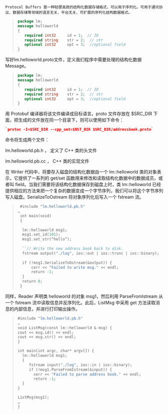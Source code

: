 	Protocol Buffers 是一种轻便高效的结构化数据存储格式，可以用于序列化。可用于通讯协议、数据存储等领域的语言无关、平台无关、可扩展的序列化结构数据格式。

> ```protobuf
> package lm; 
> message helloworld 
> { 
>    required int32     id = 1;  // ID 
>    required string    str = 2;  // str 
>    optional int32     opt = 3;  //optional field 
> }
> ```

​	写好lm.helloworld.proto文件，定义我们程序中需要处理的结构化数据Message。

> ```protobuf
> package lm; 
> message helloworld 
> { 
>    required int32     id = 1;  // ID 
>    required string    str = 2;  // str 
>    optional int32     opt = 3;  //optional field 
> }
> ```

用 Protobuf 编译器将该文件编译成目标语言。proto 文件存放在 $SRC_DIR 下面，把生成的文件放在同一个目录下，则可以使用如下命令：

```cmake
`protoc -I=$SRC_DIR --cpp_out=$DST_DIR $SRC_DIR/addressbook.proto`
```

命令将生成两个文件：

lm.helloworld.pb.h ， 定义了 C++ 类的头文件

lm.helloworld.pb.cc ， C++ 类的实现文件



在 Writer 代码中，将要存入磁盘的结构化数据由一个 lm::helloworld 类的对象表示，它提供了一系列的 get/set 函数用来修改和读取结构化数据中的数据成员，或者叫 field。当我们需要将该结构化数据保存到磁盘上时，类 lm::helloworld 已经提供相应的方法来把一个复杂的数据变成一个字节序列，我们可以将这个字节序列写入磁盘。SerializeToOstream 将对象序列化后写入一个 fstream 流。

> ```protobuf
>  #include "lm.helloworld.pb.h"
> …
>  int main(void) 
>  { 
>   
>   lm::helloworld msg1; 
>   msg1.set_id(101); 
>   msg1.set_str(“hello”); 
>     
>   ``// Write the new address book back to disk. 
>   fstream output("./log", ios::out | ios::trunc | ios::binary); 
>         
>   if (!msg1.SerializeToOstream(&output)) { 
>       cerr << "Failed to write msg." << endl; 
>       return -1; 
>   }         
>   return 0; 
>  }
> ```

同样，Reader 声明类 helloworld 的对象 msg1，然后利用 ParseFromIstream 从一个 fstream 流中读取信息并反序列化。此后，ListMsg 中采用 get 方法读取消息的内部信息，并进行打印输出操作。

> ```protobuf
> #include "lm.helloworld.pb.h" 
> …
> void ListMsg(const lm::helloworld & msg) { 
> cout << msg.id() << endl; 
> cout << msg.str() << endl; 
> } 
> 
> int main(int argc, char* argv[]) { 
> 	lm::helloworld msg1; 
> 	{ 
>      fstream input("./log", ios::in | ios::binary); 
>      if (!msg1.ParseFromIstream(&input)) { 
>        cerr << "Failed to parse address book." << endl; 
>        return -1; 
>  	} 
> } 
> 
> ListMsg(msg1); 
> … 
> }
> ```